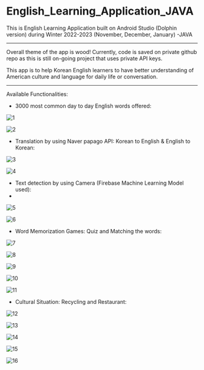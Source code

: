 # English_Learning_Application_JAVA

This is English Learning Application built on Android Studio (Dolphin version) during Winter 2022-2023 (November, December, January) -JAVA

------------------------------------------------------------------------------------------------------------

Overall theme of the app is wood! Currently, code is saved on private github repo as this is still on-going project that uses private API keys.

This app is to help Korean English learners to have better understanding of American culture and language for daily life or conversation.

------------------------------------------------------------------------------------------------------------

Available Functionalities:

- 3000 most common day to day English words offered:

![1](https://user-images.githubusercontent.com/98497929/215623437-d351cc6d-3c66-416a-be70-5ba8c8804a02.PNG)

![2](https://user-images.githubusercontent.com/98497929/215623449-ae34066c-4deb-4ab6-946e-081212bd4974.PNG)

- Translation by using Naver papago API: Korean to English & English to Korean:

![3](https://user-images.githubusercontent.com/98497929/215623556-68f8c329-68bd-4cb0-836b-d768a0a1b5e9.PNG)

![4](https://user-images.githubusercontent.com/98497929/215623568-8781fe70-9ddc-46af-ab34-e638554a8fee.PNG)

- Text detection by using Camera (Firebase Machine Learning Model used):
- 
![5](https://user-images.githubusercontent.com/98497929/215623699-2140ecc2-de46-469b-9abb-f52eb810b16e.PNG)

![6](https://user-images.githubusercontent.com/98497929/215623713-f13837e5-f8e2-4780-be32-6c2741d23e12.PNG)

- Word Memorization Games: Quiz and Matching the words:

![7](https://user-images.githubusercontent.com/98497929/215623923-4213cf9f-e29f-43e5-bac0-75e5c52a3038.PNG)

![8](https://user-images.githubusercontent.com/98497929/215623933-19a092e6-7a8e-4a4b-90df-0fc1701ddc6c.PNG)

![9](https://user-images.githubusercontent.com/98497929/215623947-a62ac6b9-435a-4ce3-854b-3fa29ccee2a6.PNG)

![10](https://user-images.githubusercontent.com/98497929/215623954-a4b087f3-388b-4162-b06b-e7d0bd613afa.PNG)

![11](https://user-images.githubusercontent.com/98497929/215623961-2b60d80d-6dd2-48bd-8377-aaa247566eef.PNG)

- Cultural Situation: Recycling and Restaurant:

![12](https://user-images.githubusercontent.com/98497929/215624233-4094ead8-319e-4f25-9a46-8a8caaa6b461.PNG)

![13](https://user-images.githubusercontent.com/98497929/215624248-151565a8-43c8-41f3-8695-bcdde184f46a.PNG)

![14](https://user-images.githubusercontent.com/98497929/215624258-d88f6162-8013-46c7-827c-ec8f51eede73.PNG)

![15](https://user-images.githubusercontent.com/98497929/215624272-6b863ce1-a999-4c72-b53b-a4b560d21e7a.PNG)

![16](https://user-images.githubusercontent.com/98497929/215624278-441ed7c9-d494-4972-ba4d-b2b730e61260.PNG)





